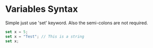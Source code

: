 # Variables Syntax

Simple just use 'set' keyword.
Also the semi-colons are not required.

```js
set x = 5;
set x = "Test"; // This is a string
set x;
```